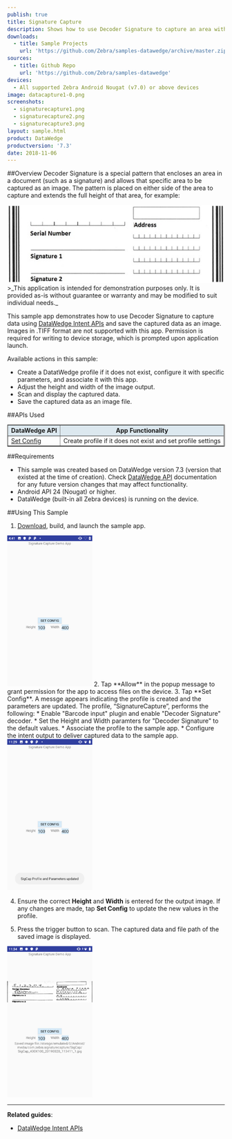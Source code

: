 ```yaml
---
publish: true
title: Signature Capture
description: Shows how to use Decoder Signature to capture an area within a document (such as a signature) enclosed by a specific pattern and save it as an image.  
downloads:
  - title: Sample Projects
    url: 'https://github.com/Zebra/samples-datawedge/archive/master.zip'
sources:
  - title: Github Repo
    url: 'https://github.com/Zebra/samples-datawedge'
devices:
  - All supported Zebra Android Nougat (v7.0) or above devices
image: datacapture1-0.png
screenshots:
  - signaturecapture1.png
  - signaturecapture2.png
  - signaturecapture3.png
layout: sample.html
product: DataWedge
productversion: '7.3'
date: 2018-11-06
---
```


##Overview 
Decoder Signature is a special pattern that encloses an area in a document (such as a signature) and allows that specific area to be captured as an image. The pattern is placed on either side of the area to capture and extends the full height of that area, for example:

<img src="DecoderSignature-sample.jpg"/>
<br>
>_This application is intended for demonstration purposes only. It is provided as-is without guarantee or warranty and may be modified to suit individual needs._

This sample app demonstrates how to use Decoder Signature to capture data using [DataWedge Intent APIs](../../api) and save the captured data as an image. Images in .TIFF format are not supported with this app. Permission is required for writing to device storage, which is prompted upon application launch.

Available actions in this sample: 
* Create a DatatWedge profile if it does not exist, configure it with specific parameters, and associate it with this app.
* Adjust the height and width of the image output.
* Scan and display the captured data. 
* Save the captured data as an image file.

##APIs Used

<table class="facelift" style="width:100%" border="1" padding="5px">
  <tr bgcolor="#dce8ef">
    <th>DataWedge API</th>
    <th>App Functionality</th>
  </tr>

  <tr>
    <td><a href="http://techdocs.zebra.com/datawedge/latest/guide/api/setconfig/">Set Config</a></td>
    <td>Create profile if it does not exist and set profile settings</td>
  </tr>

</table>

##Requirements
* This sample was created based on DataWedge version 7.3 (version that existed at the time of creation). Check [DataWedge API](http://techdocs.zebra.com/datawedge/latest/guide/about/) documentation for any future version changes that may affect functionality.
* Android API 24 (Nougat) or higher.
* DataWedge (built-in all Zebra devices) is running on the device.

##Using This Sample
1. [Download](https://github.com/Zebra/samples-datawedge), build, and launch the sample app.
<img style="height:350px" src="signaturecapture1.png"/>
2. Tap **Allow** in the popup message to grant permission for the app to access files on the device.
3. Tap **Set Config**. A messge appears indicating the profile is created and the parameters are updated. The profile, “SignatureCapture”, performs the following:
   * Enable "Barcode input" plugin and enable "Decoder Signature" decoder.
   * Set the Height and Width paramters for "Decoder Signature" to the default values.
   * Associate the profile to the sample app.
   * Configure the intent output to deliver captured data to the sample app.
 <img style="height:350px" src="signaturecapture2.png"/> 

4. Ensure the correct **Height** and **Width** is entered for the output image. If any changes are made, tap **Set Config** to update the new values in the profile.

5. Press the trigger button to scan. The captured data and file path of the saved image is displayed.
<img style="height:350px" src="signaturecapture3.png"/>

  
-----

**Related guides**:

* [DataWedge Intent APIs](../../api) 











